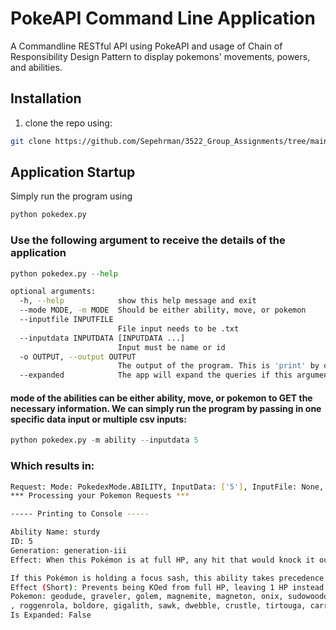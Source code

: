 # PokeAPI Command Line Application
A Commandline RESTful API using PokeAPI and usage of Chain of Responsibility Design Pattern to display pokemons' movements, powers, and abilities.

## Installation

1. clone the repo using:
```bash
git clone https://github.com/Sepehrman/3522_Group_Assignments/tree/main/Assignments/Assignment3_A01067581_A01045459
```



## Application Startup
Simply run the program using
```python
python pokedex.py
```

### Use the following argument to receive the details of the application
```python
python pokedex.py --help
```
```bash
optional arguments:
  -h, --help            show this help message and exit
  --mode MODE, -m MODE  Should be either ability, move, or pokemon
  --inputfile INPUTFILE
                        File input needs to be .txt
  --inputdata INPUTDATA [INPUTDATA ...]
                        Input must be name or id
  -o OUTPUT, --output OUTPUT
                        The output of the program. This is 'print' by default, but can be set to a file name as well.
  --expanded            The app will expand the queries if this argument is provided. But will simply print the given data if nothing is given.

```


#### mode of the abilities can be either ability, move, or pokemon to GET the necessary information. We can simply run the program by passing in one specific data input or multiple csv inputs:
```python
python pokedex.py -m ability --inputdata 5
```


### Which results in:
```bash
Request: Mode: PokedexMode.ABILITY, InputData: ['5'], InputFile: None, Output: print, Expanded: False, QueryData = None, NumberOfRequests None
*** Processing your Pokemon Requests ***

----- Printing to Console -----

Ability Name: sturdy
ID: 5
Generation: generation-iii
Effect: When this Pokémon is at full HP, any hit that would knock it out will instead leave it with 1 HP.  Regardless of its current HP, it is also immune to the one-hit KO moves: fissure, guillotine, horn drill, and sheer cold.

If this Pokémon is holding a focus sash, this ability takes precedence and the item will not be consumed.
Effect (Short): Prevents being KOed from full HP, leaving 1 HP instead.  Protects against the one-hit KO moves regardless of HP.
Pokemon: geodude, graveler, golem, magnemite, magneton, onix, sudowoodo, pineco, forretress, steelix, shuckle, skarmory, donphan, nosepass, aron, lairon, aggron, relicanth, regirock, shieldon, bastiodon, bonsly, magnezone, probopass
, roggenrola, boldore, gigalith, sawk, dwebble, crustle, tirtouga, carracosta, tyrunt, carbink, bergmite, avalugg, togedemaru, cosmoem, geodude-alola, graveler-alola, golem-alola, togedemaru-totem
Is Expanded: False
```
